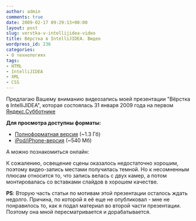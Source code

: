 ```yaml
---
author: admin
comments: true
date: 2009-02-17 09:29:13+00:00
layout: post
slug: verstka-v-intellijidea-video
title: Вёрстка в IntelliJIDEA. Видео
wordpress_id: 236
categories:
- О технологиях
tags:
- HTML
- IntelliJIDEA
- XML
- СSS
---
```


Предлагаю Вашему вниманию видеозапись моей презентации "Вёрстка в IntelliJIDEA", которая состоялась 31 января 2009 года на первом [Яндекс.Субботнике](http://clubs.ya.ru/company/replies.xml?item_no=14661)

**Для просмотра доступны форматы:**
- [Полноформатная версия](http://narod.ru/disk/5657412000/V_Makishvili_Pro_vyorstku_v_IntelliJIDEA.avi.html) (~1.3 Гб)
- [iPod/iPhone-версия](http://narod.ru/disk/5803861000/%D0%9C%D0%B0%D0%BA%D0%B8%D1%88%D0%B2%D0%B8%D0%BB%D0%B8%20%D0%92%D0%B0%D0%B4%D0%B8%D0%BC.%20%D0%92%D1%91%D1%80%D1%81%D1%82%D0%BA%D0%B0%20%D0%B2%20IntelliJIDEA.m4v.html) (~540 Мб)

А можно познакомиться онлайн:


К сожалению, освещение сцены оказалось недостаточно хорошим, поэтому видео-запись местами получилась темной. Но к несомненным плюсам относится то, что запись велась с двух камер, а потом монтировалась со вставками слайдов в хорошем качестве.

**PS**: Вторую часть статьи по мотивам этой презентации осталось ждать недолго.
Причина, по которой я её еще не опубликовал - мне не понравилось то, как я подал материал во второй части презентации. Поэтому она мной пересматривается и дорабатывается.
